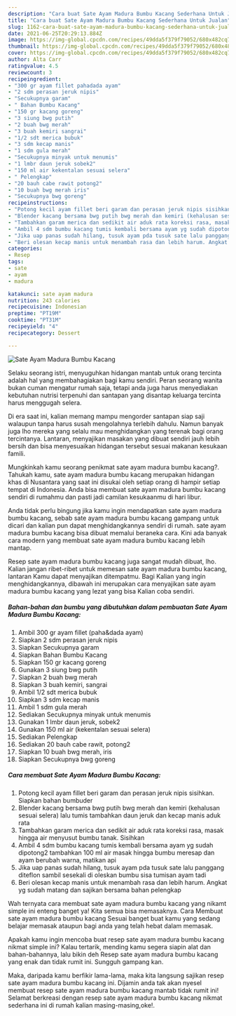 ```yaml
---
description: "Cara buat Sate Ayam Madura Bumbu Kacang Sederhana Untuk Jualan"
title: "Cara buat Sate Ayam Madura Bumbu Kacang Sederhana Untuk Jualan"
slug: 1162-cara-buat-sate-ayam-madura-bumbu-kacang-sederhana-untuk-jualan
date: 2021-06-25T20:29:13.884Z
image: https://img-global.cpcdn.com/recipes/49dda5f379f79052/680x482cq70/sate-ayam-madura-bumbu-kacang-foto-resep-utama.jpg
thumbnail: https://img-global.cpcdn.com/recipes/49dda5f379f79052/680x482cq70/sate-ayam-madura-bumbu-kacang-foto-resep-utama.jpg
cover: https://img-global.cpcdn.com/recipes/49dda5f379f79052/680x482cq70/sate-ayam-madura-bumbu-kacang-foto-resep-utama.jpg
author: Alta Carr
ratingvalue: 4.5
reviewcount: 3
recipeingredient:
- "300 gr ayam fillet pahadada ayam"
- "2 sdm perasan jeruk nipis"
- "Secukupnya garam"
- " Bahan Bumbu Kacang"
- "150 gr kacang goreng"
- "3 siung bwg putih"
- "2 buah bwg merah"
- "3 buah kemiri sangrai"
- "1/2 sdt merica bubuk"
- "3 sdm kecap manis"
- "1 sdm gula merah"
- "Secukupnya minyak untuk menumis"
- "1 lmbr daun jeruk sobek2"
- "150 ml air kekentalan sesuai selera"
- " Pelengkap"
- "20 bauh cabe rawit potong2"
- "10 buah bwg merah iris"
- "Secukupnya bwg goreng"
recipeinstructions:
- "Potong kecil ayam fillet beri garam dan perasan jeruk nipis sisihkan. Siapkan bahan bumbuder"
- "Blender kacang bersama bwg putih bwg merah dan kemiri (kehalusan sesuai selera) lalu tumis tambahkan daun jeruk dan kecap manis aduk rata"
- "Tambahkan garam merica dan sedikit air aduk rata koreksi rasa, masak hingga air menyusut bumbu tanak. Sisihkan"
- "Ambil 4 sdm bumbu kacang tumis kembali bersama ayam yg sudah dipotong2 tambahkan 100 ml air masak hingga bumbu meresap dan ayam berubah warna, matikan api"
- "Jika uap panas sudah hilang, tusuk ayam pda tusuk sate lalu panggang diteflon sambil sesekali di oleskan bumbu sisa tumisan ayam tadi"
- "Beri olesan kecap manis untuk menambah rasa dan lebih harum. Angkat yg sudah matang dan sajikan bersama bahan pelengkap"
categories:
- Resep
tags:
- sate
- ayam
- madura

katakunci: sate ayam madura 
nutrition: 243 calories
recipecuisine: Indonesian
preptime: "PT19M"
cooktime: "PT31M"
recipeyield: "4"
recipecategory: Dessert

---
```



![Sate Ayam Madura Bumbu Kacang](https://img-global.cpcdn.com/recipes/49dda5f379f79052/680x482cq70/sate-ayam-madura-bumbu-kacang-foto-resep-utama.jpg)

Selaku seorang istri, menyuguhkan hidangan mantab untuk orang tercinta adalah hal yang membahagiakan bagi kamu sendiri. Peran seorang  wanita bukan cuman mengatur rumah saja, tetapi anda juga harus menyediakan kebutuhan nutrisi terpenuhi dan santapan yang disantap keluarga tercinta harus menggugah selera.

Di era  saat ini, kalian memang mampu mengorder santapan siap saji walaupun tanpa harus susah mengolahnya terlebih dahulu. Namun banyak juga lho mereka yang selalu mau menghidangkan yang terenak bagi orang tercintanya. Lantaran, menyajikan masakan yang dibuat sendiri jauh lebih bersih dan bisa menyesuaikan hidangan tersebut sesuai makanan kesukaan famili. 



Mungkinkah kamu seorang penikmat sate ayam madura bumbu kacang?. Tahukah kamu, sate ayam madura bumbu kacang merupakan hidangan khas di Nusantara yang saat ini disukai oleh setiap orang di hampir setiap tempat di Indonesia. Anda bisa membuat sate ayam madura bumbu kacang sendiri di rumahmu dan pasti jadi camilan kesukaanmu di hari libur.

Anda tidak perlu bingung jika kamu ingin mendapatkan sate ayam madura bumbu kacang, sebab sate ayam madura bumbu kacang gampang untuk dicari dan kalian pun dapat menghidangkannya sendiri di rumah. sate ayam madura bumbu kacang bisa dibuat memalui beraneka cara. Kini ada banyak cara modern yang membuat sate ayam madura bumbu kacang lebih mantap.

Resep sate ayam madura bumbu kacang juga sangat mudah dibuat, lho. Kalian jangan ribet-ribet untuk memesan sate ayam madura bumbu kacang, lantaran Kamu dapat menyajikan ditempatmu. Bagi Kalian yang ingin menghidangkannya, dibawah ini merupakan cara menyajikan sate ayam madura bumbu kacang yang lezat yang bisa Kalian coba sendiri.

<!--inarticleads1-->

##### Bahan-bahan dan bumbu yang dibutuhkan dalam pembuatan Sate Ayam Madura Bumbu Kacang:

1. Ambil 300 gr ayam fillet (paha&amp;dada ayam)
1. Siapkan 2 sdm perasan jeruk nipis
1. Siapkan Secukupnya garam
1. Siapkan  Bahan Bumbu Kacang
1. Siapkan 150 gr kacang goreng
1. Gunakan 3 siung bwg putih
1. Siapkan 2 buah bwg merah
1. Siapkan 3 buah kemiri, sangrai
1. Ambil 1/2 sdt merica bubuk
1. Siapkan 3 sdm kecap manis
1. Ambil 1 sdm gula merah
1. Sediakan Secukupnya minyak untuk menumis
1. Gunakan 1 lmbr daun jeruk, sobek2
1. Gunakan 150 ml air (kekentalan sesuai selera)
1. Sediakan  Pelengkap
1. Sediakan 20 bauh cabe rawit, potong2
1. Siapkan 10 buah bwg merah, iris
1. Siapkan Secukupnya bwg goreng




<!--inarticleads2-->

##### Cara membuat Sate Ayam Madura Bumbu Kacang:

1. Potong kecil ayam fillet beri garam dan perasan jeruk nipis sisihkan. Siapkan bahan bumbuder
1. Blender kacang bersama bwg putih bwg merah dan kemiri (kehalusan sesuai selera) lalu tumis tambahkan daun jeruk dan kecap manis aduk rata
1. Tambahkan garam merica dan sedikit air aduk rata koreksi rasa, masak hingga air menyusut bumbu tanak. Sisihkan
1. Ambil 4 sdm bumbu kacang tumis kembali bersama ayam yg sudah dipotong2 tambahkan 100 ml air masak hingga bumbu meresap dan ayam berubah warna, matikan api
1. Jika uap panas sudah hilang, tusuk ayam pda tusuk sate lalu panggang diteflon sambil sesekali di oleskan bumbu sisa tumisan ayam tadi
1. Beri olesan kecap manis untuk menambah rasa dan lebih harum. Angkat yg sudah matang dan sajikan bersama bahan pelengkap




Wah ternyata cara membuat sate ayam madura bumbu kacang yang nikamt simple ini enteng banget ya! Kita semua bisa memasaknya. Cara Membuat sate ayam madura bumbu kacang Sesuai banget buat kamu yang sedang belajar memasak ataupun bagi anda yang telah hebat dalam memasak.

Apakah kamu ingin mencoba buat resep sate ayam madura bumbu kacang nikmat simple ini? Kalau tertarik, mending kamu segera siapin alat dan bahan-bahannya, lalu bikin deh Resep sate ayam madura bumbu kacang yang enak dan tidak rumit ini. Sungguh gampang kan. 

Maka, daripada kamu berfikir lama-lama, maka kita langsung sajikan resep sate ayam madura bumbu kacang ini. Dijamin anda tak akan nyesel membuat resep sate ayam madura bumbu kacang mantab tidak rumit ini! Selamat berkreasi dengan resep sate ayam madura bumbu kacang nikmat sederhana ini di rumah kalian masing-masing,oke!.

